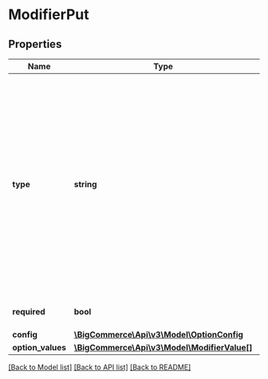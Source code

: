# ModifierPut

## Properties
Name | Type | Description | Notes
------------ | ------------- | ------------- | -------------
**type** | **string** | BigCommerce API, which determines how it will display on the storefront. Acceptable values: &#x60;date&#x60;, &#x60;checkbox&#x60;, &#x60;file&#x60;, &#x60;text&#x60;, &#x60;multi_line_text&#x60;, &#x60;numbers_only_text&#x60;, &#x60;radio_buttons&#x60;, &#x60;rectangles&#x60;, &#x60;dropdown&#x60;, &#x60;product_list&#x60;, &#x60;product_list_with_images&#x60;, &#x60;swatch&#x60;. For reference, the former v2 API values are: D &#x3D; date, C &#x3D; checkbox, F &#x3D; file, T &#x3D; text, MT &#x3D; multi_line_text, N &#x3D; numbers_only_text, RB &#x3D; radio_buttons, RT &#x3D; rectangles, S &#x3D; dropdown, P &#x3D; product_list, PI &#x3D; product_list_with_images, CS &#x3D; swatch. | [optional] 
**required** | **bool** | Whether or not this modifer is required or not at checkout. | [optional] 
**config** | [**\BigCommerce\Api\v3\Model\OptionConfig**](OptionConfig.md) |  | [optional] 
**option_values** | [**\BigCommerce\Api\v3\Model\ModifierValue[]**](ModifierValue.md) |  | [optional] 

[[Back to Model list]](../README.md#documentation-for-models) [[Back to API list]](../README.md#documentation-for-api-endpoints) [[Back to README]](../README.md)


